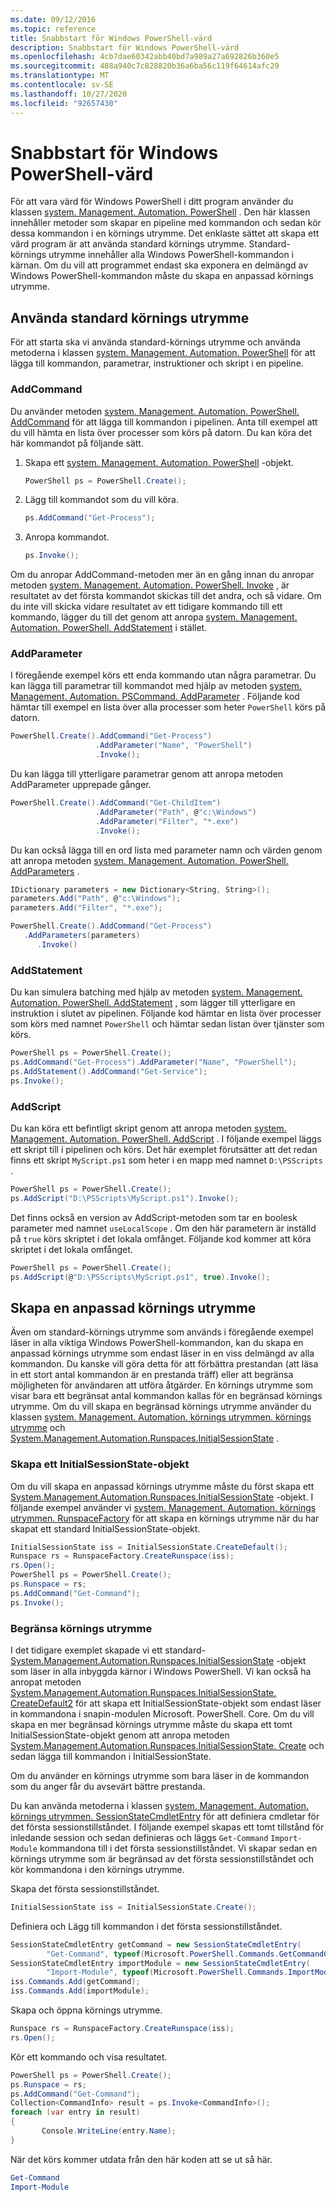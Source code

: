 ```yaml
---
ms.date: 09/12/2016
ms.topic: reference
title: Snabbstart för Windows PowerShell-värd
description: Snabbstart för Windows PowerShell-värd
ms.openlocfilehash: 4cb7dae60342abb40bd7a989a27a692826b360e5
ms.sourcegitcommit: 488a940c7c828820b36a6ba56c119f64614afc29
ms.translationtype: MT
ms.contentlocale: sv-SE
ms.lasthandoff: 10/27/2020
ms.locfileid: "92657430"
---
```

# <a name="windows-powershell-host-quickstart"></a>Snabbstart för Windows PowerShell-värd

För att vara värd för Windows PowerShell i ditt program använder du klassen [system. Management. Automation. PowerShell](/dotnet/api/System.Management.Automation.PowerShell) .
Den här klassen innehåller metoder som skapar en pipeline med kommandon och sedan kör dessa kommandon i en körnings utrymme.
Det enklaste sättet att skapa ett värd program är att använda standard körnings utrymme.
Standard-körnings utrymme innehåller alla Windows PowerShell-kommandon i kärnan.
Om du vill att programmet endast ska exponera en delmängd av Windows PowerShell-kommandon måste du skapa en anpassad körnings utrymme.

## <a name="using-the-default-runspace"></a>Använda standard körnings utrymme

För att starta ska vi använda standard-körnings utrymme och använda metoderna i klassen [system. Management. Automation. PowerShell](/dotnet/api/System.Management.Automation.PowerShell) för att lägga till kommandon, parametrar, instruktioner och skript i en pipeline.

### <a name="addcommand"></a>AddCommand

Du använder metoden [system. Management. Automation. PowerShell. AddCommand](/dotnet/api/System.Management.Automation.PowerShell.AddCommand) för att lägga till kommandon i pipelinen.
Anta till exempel att du vill hämta en lista över processer som körs på datorn.
Du kan köra det här kommandot på följande sätt.

1. Skapa ett [system. Management. Automation. PowerShell](/dotnet/api/System.Management.Automation.PowerShell) -objekt.

   ```csharp
   PowerShell ps = PowerShell.Create();
   ```

2. Lägg till kommandot som du vill köra.

   ```csharp
   ps.AddCommand("Get-Process");
   ```

3. Anropa kommandot.

   ```csharp
   ps.Invoke();
   ```

Om du anropar AddCommand-metoden mer än en gång innan du anropar metoden [system. Management. Automation. PowerShell. Invoke](/dotnet/api/System.Management.Automation.PowerShell.Invoke) , är resultatet av det första kommandot skickas till det andra, och så vidare.
Om du inte vill skicka vidare resultatet av ett tidigare kommando till ett kommando, lägger du till det genom att anropa [system. Management. Automation. PowerShell. AddStatement](/dotnet/api/System.Management.Automation.PowerShell.AddStatement) i stället.

### <a name="addparameter"></a>AddParameter

I föregående exempel körs ett enda kommando utan några parametrar.
Du kan lägga till parametrar till kommandot med hjälp av metoden [system. Management. Automation. PSCommand. AddParameter](/dotnet/api/System.Management.Automation.PSCommand.AddParameter) .
Följande kod hämtar till exempel en lista över alla processer som heter `PowerShell` körs på datorn.

```csharp
PowerShell.Create().AddCommand("Get-Process")
                   .AddParameter("Name", "PowerShell")
                   .Invoke();
```

Du kan lägga till ytterligare parametrar genom att anropa metoden AddParameter upprepade gånger.

```csharp                   
PowerShell.Create().AddCommand("Get-ChildItem")
                   .AddParameter("Path", @"c:\Windows")
                   .AddParameter("Filter", "*.exe")
                   .Invoke();
```

Du kan också lägga till en ord lista med parameter namn och värden genom att anropa metoden [system. Management. Automation. PowerShell. AddParameters](/dotnet/api/System.Management.Automation.PowerShell.AddParameters) .

```csharp
IDictionary parameters = new Dictionary<String, String>();
parameters.Add("Path", @"c:\Windows");
parameters.Add("Filter", "*.exe");

PowerShell.Create().AddCommand("Get-Process")
   .AddParameters(parameters)
      .Invoke()

```

### <a name="addstatement"></a>AddStatement

Du kan simulera batching med hjälp av metoden [system. Management. Automation. PowerShell. AddStatement](/dotnet/api/System.Management.Automation.PowerShell.AddStatement) , som lägger till ytterligare en instruktion i slutet av pipelinen.
Följande kod hämtar en lista över processer som körs med namnet `PowerShell` och hämtar sedan listan över tjänster som körs.

```csharp
PowerShell ps = PowerShell.Create();
ps.AddCommand("Get-Process").AddParameter("Name", "PowerShell");
ps.AddStatement().AddCommand("Get-Service");
ps.Invoke();
```

### <a name="addscript"></a>AddScript

Du kan köra ett befintligt skript genom att anropa metoden [system. Management. Automation. PowerShell. AddScript](/dotnet/api/System.Management.Automation.PowerShell.AddScript) .
I följande exempel läggs ett skript till i pipelinen och körs.
Det här exemplet förutsätter att det redan finns ett skript `MyScript.ps1` som heter i en mapp med namnet `D:\PSScripts` .

```csharp
PowerShell ps = PowerShell.Create();
ps.AddScript("D:\PSScripts\MyScript.ps1").Invoke();
```

Det finns också en version av AddScript-metoden som tar en boolesk parameter med namnet `useLocalScope` .
Om den här parametern är inställd på `true` körs skriptet i det lokala omfånget.
Följande kod kommer att köra skriptet i det lokala omfånget.

```csharp
PowerShell ps = PowerShell.Create();
ps.AddScript(@"D:\PSScripts\MyScript.ps1", true).Invoke();
```

## <a name="creating-a-custom-runspace"></a>Skapa en anpassad körnings utrymme

Även om standard-körnings utrymme som används i föregående exempel läser in alla viktiga Windows PowerShell-kommandon, kan du skapa en anpassad körnings utrymme som endast läser in en viss delmängd av alla kommandon.
Du kanske vill göra detta för att förbättra prestandan (att läsa in ett stort antal kommandon är en prestanda träff) eller att begränsa möjligheten för användaren att utföra åtgärder.
En körnings utrymme som visar bara ett begränsat antal kommandon kallas för en begränsad körnings utrymme.
Om du vill skapa en begränsad körnings utrymme använder du klassen [system. Management. Automation. körnings utrymmen. körnings utrymme](/dotnet/api/System.Management.Automation.Runspaces.Runspace) och [System.Management.Automation.Runspaces.InitialSessionState](/dotnet/api/System.Management.Automation.Runspaces.InitialSessionState) .

### <a name="creating-an-initialsessionstate-object"></a>Skapa ett InitialSessionState-objekt

Om du vill skapa en anpassad körnings utrymme måste du först skapa ett [System.Management.Automation.Runspaces.InitialSessionState](/dotnet/api/System.Management.Automation.Runspaces.InitialSessionState) -objekt.
I följande exempel använder vi [system. Management. Automation. körnings utrymmen. RunspaceFactory](/dotnet/api/System.Management.Automation.Runspaces.RunspaceFactory) för att skapa en körnings utrymme när du har skapat ett standard InitialSessionState-objekt.

```csharp
InitialSessionState iss = InitialSessionState.CreateDefault();
Runspace rs = RunspaceFactory.CreateRunspace(iss);
rs.Open();
PowerShell ps = PowerShell.Create();
ps.Runspace = rs;
ps.AddCommand("Get-Command");
ps.Invoke();
```

### <a name="constraining-the-runspace"></a>Begränsa körnings utrymme

I det tidigare exemplet skapade vi ett standard- [System.Management.Automation.Runspaces.InitialSessionState](/dotnet/api/System.Management.Automation.Runspaces.InitialSessionState) -objekt som läser in alla inbyggda kärnor i Windows PowerShell.
Vi kan också ha anropat metoden [System.Management.Automation.Runspaces.InitialSessionState. CreateDefault2](/dotnet/api/System.Management.Automation.Runspaces.InitialSessionState.CreateDefault2) för att skapa ett InitialSessionState-objekt som endast läser in kommandona i snapin-modulen Microsoft. PowerShell. Core.
Om du vill skapa en mer begränsad körnings utrymme måste du skapa ett tomt InitialSessionState-objekt genom att anropa metoden [System.Management.Automation.Runspaces.InitialSessionState. Create](/dotnet/api/System.Management.Automation.Runspaces.InitialSessionState.Create) och sedan lägga till kommandon i InitialSessionState.

Om du använder en körnings utrymme som bara läser in de kommandon som du anger får du avsevärt bättre prestanda.

Du kan använda metoderna i klassen [system. Management. Automation. körnings utrymmen. SessionStateCmdletEntry](/dotnet/api/System.Management.Automation.Runspaces.SessionStateCmdletEntry) för att definiera cmdletar för det första sessionstillståndet.
I följande exempel skapas ett tomt tillstånd för inledande session och sedan definieras och läggs `Get-Command` `Import-Module` kommandona till i det första sessionstillståndet.
Vi skapar sedan en körnings utrymme som är begränsad av det första sessionstillståndet och kör kommandona i den körnings utrymme.

Skapa det första sessionstillståndet.

```csharp
InitialSessionState iss = InitialSessionState.Create();
```

Definiera och Lägg till kommandon i det första sessionstillståndet.

```csharp
SessionStateCmdletEntry getCommand = new SessionStateCmdletEntry(
        "Get-Command", typeof(Microsoft.PowerShell.Commands.GetCommandCommand), "");
SessionStateCmdletEntry importModule = new SessionStateCmdletEntry(
        "Import-Module", typeof(Microsoft.PowerShell.Commands.ImportModuleCommand), "");
iss.Commands.Add(getCommand);
iss.Commands.Add(importModule);
```

Skapa och öppna körnings utrymme.

```csharp
Runspace rs = RunspaceFactory.CreateRunspace(iss);
rs.Open();
```

Kör ett kommando och visa resultatet.

```csharp
PowerShell ps = PowerShell.Create();
ps.Runspace = rs;
ps.AddCommand("Get-Command");
Collection<CommandInfo> result = ps.Invoke<CommandInfo>();
foreach (var entry in result)
{
       Console.WriteLine(entry.Name);
}
```

När det körs kommer utdata från den här koden att se ut så här.

```powershell
Get-Command
Import-Module
```
